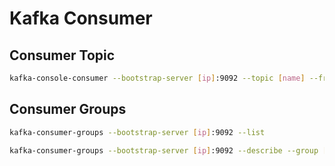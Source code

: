 # Kafka Consumer

## Consumer Topic

```sh
kafka-console-consumer --bootstrap-server [ip]:9092 --topic [name] --from-beginning
```

## Consumer Groups

```sh
kafka-consumer-groups --bootstrap-server [ip]:9092 --list
```

```sh
kafka-consumer-groups --bootstrap-server [ip]:9092 --describe --group [name]
```
